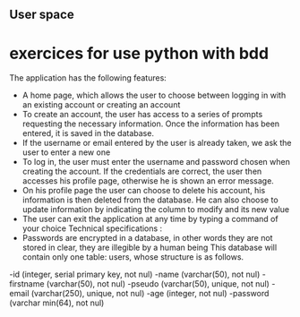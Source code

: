 ## User space
# exercices for use python with bdd
The application has the following features:
- A home page, which allows the user to choose between logging in with an existing account or creating an account
- To create an account, the user has access to a series of prompts requesting the necessary information. 
Once the information has been entered, it is saved in the database.
- If the username or email entered by the user is already taken, we ask the user to enter a new one
- To log in, the user must enter the username and password chosen when creating the account. 
If the credentials are correct, the user then accesses his profile page, otherwise he is shown an error message.
- On his profile page the user can choose to delete his account, his information is then deleted from the database. 
He can also choose to update information by indicating the column to modify and its new value
- The user can exit the application at any time by typing a command of your choice
Technical specifications :
- Passwords are encrypted in a database, in other words they are not stored in clear, 
they are illegible by a human being
This database will contain only one table: users, whose structure is as follows.

-id (integer, serial primary key, not nul)
-name (varchar(50), not nul) 
-firstname (varchar(50), not nul) 
-pseudo (varchar(50), unique, not nul) 
-email (varchar(250), unique, not nul) 
-age (integer, not nul)
-password (varchar  min(64), not nul)
